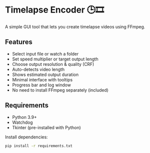 # Timelapse Encoder 🕒🎞️

A simple GUI tool that lets you create timelapse videos using FFmpeg.

## Features

- Select input file or watch a folder
- Set speed multiplier or target output length
- Choose output resolution & quality (CRF)
- Auto-detects video length
- Shows estimated output duration
- Minimal interface with tooltips
- Progress bar and log window
- No need to install FFmpeg separately (included)

## Requirements

- Python 3.9+
- Watchdog
- Tkinter (pre-installed with Python)

Install dependencies:
```bash
pip install -r requirements.txt
